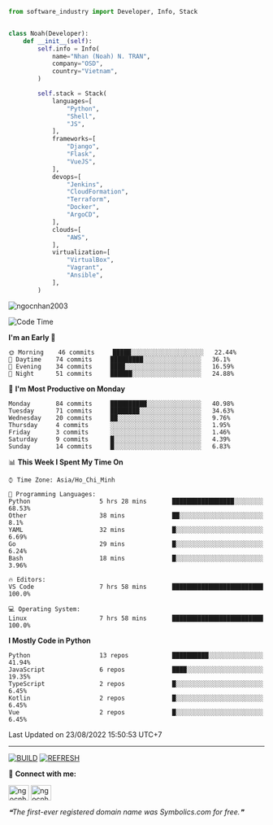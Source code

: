 ```python
from software_industry import Developer, Info, Stack


class Noah(Developer):
    def __init__(self):
        self.info = Info(
            name="Nhan (Noah) N. TRAN",
            company="OSD",
            country="Vietnam",
        )

        self.stack = Stack(
            languages=[
                "Python",
                "Shell",
                "JS",
            ],
            frameworks=[
                "Django",
                "Flask",
                "VueJS",
            ],
            devops=[
                "Jenkins",
                "CloudFormation",
                "Terraform",
                "Docker",
                "ArgoCD",
            ],
            clouds=[
                "AWS",
            ],
            virtualization=[
                "VirtualBox",
                "Vagrant",
                "Ansible",
            ],
        )
```
<img src="https://komarev.com/ghpvc/?username=ngocnhan2003&label=Profile%20views&color=0e75b6&style=flat" alt="ngocnhan2003" /> 

<!--START_SECTION:waka-->
![Code Time](http://img.shields.io/badge/Code%20Time-469%20hrs%2017%20mins-blue)

**I'm an Early 🐤** 

```text
🌞 Morning    46 commits     █████░░░░░░░░░░░░░░░░░░░░   22.44% 
🌆 Daytime    74 commits     █████████░░░░░░░░░░░░░░░░   36.1% 
🌃 Evening    34 commits     ████░░░░░░░░░░░░░░░░░░░░░   16.59% 
🌙 Night      51 commits     ██████░░░░░░░░░░░░░░░░░░░   24.88%

```
📅 **I'm Most Productive on Monday** 

```text
Monday       84 commits     ██████████░░░░░░░░░░░░░░░   40.98% 
Tuesday      71 commits     ████████░░░░░░░░░░░░░░░░░   34.63% 
Wednesday    20 commits     ██░░░░░░░░░░░░░░░░░░░░░░░   9.76% 
Thursday     4 commits      ░░░░░░░░░░░░░░░░░░░░░░░░░   1.95% 
Friday       3 commits      ░░░░░░░░░░░░░░░░░░░░░░░░░   1.46% 
Saturday     9 commits      █░░░░░░░░░░░░░░░░░░░░░░░░   4.39% 
Sunday       14 commits     █░░░░░░░░░░░░░░░░░░░░░░░░   6.83%

```


📊 **This Week I Spent My Time On** 

```text
⌚︎ Time Zone: Asia/Ho_Chi_Minh

💬 Programming Languages: 
Python                   5 hrs 28 mins       █████████████████░░░░░░░░   68.53% 
Other                    38 mins             ██░░░░░░░░░░░░░░░░░░░░░░░   8.1% 
YAML                     32 mins             █░░░░░░░░░░░░░░░░░░░░░░░░   6.69% 
Go                       29 mins             █░░░░░░░░░░░░░░░░░░░░░░░░   6.24% 
Bash                     18 mins             █░░░░░░░░░░░░░░░░░░░░░░░░   3.96%

🔥 Editors: 
VS Code                  7 hrs 58 mins       █████████████████████████   100.0%

💻 Operating System: 
Linux                    7 hrs 58 mins       █████████████████████████   100.0%

```

**I Mostly Code in Python** 

```text
Python                   13 repos            ██████████░░░░░░░░░░░░░░░   41.94% 
JavaScript               6 repos             ████░░░░░░░░░░░░░░░░░░░░░   19.35% 
TypeScript               2 repos             █░░░░░░░░░░░░░░░░░░░░░░░░   6.45% 
Kotlin                   2 repos             █░░░░░░░░░░░░░░░░░░░░░░░░   6.45% 
Vue                      2 repos             █░░░░░░░░░░░░░░░░░░░░░░░░   6.45%

```



 Last Updated on 23/08/2022 15:50:53 UTC+7
<!--END_SECTION:waka-->

<hr>

[![BUILD](https://github.com/ngocnhan2003/ngocnhan2003/actions/workflows/001_build.yml/badge.svg)](https://github.com/ngocnhan2003/ngocnhan2003/actions/workflows/001_build.yml)
[![REFRESH](https://github.com/ngocnhan2003/ngocnhan2003/actions/workflows/002_refresh.yml/badge.svg)](https://github.com/ngocnhan2003/ngocnhan2003/actions/workflows/002_refresh.yml)

🔗 **Connect with me:**

<a href="https://linkedin.com/in/ngocnhan2003" target="blank"><img align="center" src="https://raw.githubusercontent.com/rahuldkjain/github-profile-readme-generator/master/src/images/icons/Social/linked-in-alt.svg" alt="ngocnhan2003" height="30" width="40" /></a>
<a href="https://instagram.com/ngocnhan2003" target="blank"><img align="center" src="https://raw.githubusercontent.com/rahuldkjain/github-profile-readme-generator/master/src/images/icons/Social/instagram.svg" alt="ngocnhan2003" height="30" width="40" /></a>


<!--STARTS_HERE_QUOTE_README-->
<i>❝The first-ever registered domain name was Symbolics.com for free.❞</i>
<!--ENDS_HERE_QUOTE_README-->
